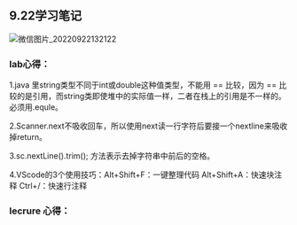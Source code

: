 ## 9.22学习笔记

![微信图片_20220922132122](C:\Users\18309\ShearPlume.github.io\source\_posts\pics\微信图片_20220922132122.jpg)

### lab心得：

1.java 里string类型不同于int或double这种值类型，不能用 == 比较，因为 == 比较的是引用，而string类即使堆中的实际值一样，二者在栈上的引用是不一样的。必须用.equle。

2.Scanner.next不吸收回车，所以使用next读一行字符后要接一个nextline来吸收掉return。

3.sc.nextLine().trim(); 方法表示去掉字符串中前后的空格。

4.VScode的3个使用技巧：Alt+Shift+F：一键整理代码
Alt+Shift+A：快速块注释
Ctrl+/：快速行注释

### lecrure 心得：

